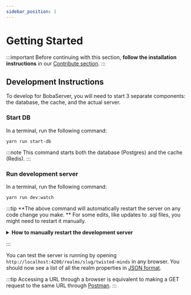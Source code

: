 ```yaml
---
sidebar_position: 1
---
```


# Getting Started

:::important
Before continuing with this section, **follow the installation instructions** in our [Contribute section](/docs/engineering/start-developing/bobaserver).
:::

## Development Instructions

To develop for BobaServer, you will need to start 3 separate components: the database, the cache, and the actual server.

### Start DB

In a terminal, run the following command:

```
yarn run start-db
```

:::note
This command starts both the database (Postgres) and the cache (Redis).
:::

### Run development server

In a terminal, run the following command:

```
yarn run dev:watch
```

:::tip
**The above command will automatically restart the server on any code change you make. **
For some edits, like updates to .sql files, you might need to restart it manually.

<details>
<summary><strong>How to manually restart the development server</strong>
</summary>

Both of these actions need to be performed on the console where `yarn run dev:watch` is currently running.

- **Fancy Way:** Type `rs` and press enter.
- **Bruteforce Way:** ~~Press~~ Mash `ctrl+c` to stop the running process, then run `yarn run dev:watch` again.

</details>

:::

You can test the server is running by opening `http://localhost:4200/realms/slug/twisted-minds` in any browser. You should now see a list of all the realm properties in [JSON format](https://developers.squarespace.com/what-is-json).

:::tip
Accessing a URL through a browser is equivalent to making a GET request to the same URL through [Postman](/docs/engineering/boba-server/using-postman).
:::
